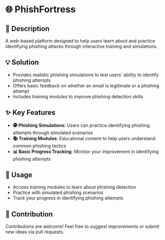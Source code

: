 # 🌐 PhishFortress

## 📖 Description

A web-based platform designed to help users learn about and practice identifying phishing attacks through interactive training and simulations.

## 💡 Solution

- Provides realistic phishing simulations to test users' ability to identify phishing attempts
- Offers basic feedback on whether an email is legitimate or a phishing attempt
- Includes training modules to improve phishing detection skills

## ✨ Key Features

- **🕵️ Phishing Simulations**: Users can practice identifying phishing attempts through simulated scenarios
- **📚 Training Modules**: Educational content to help users understand common phishing tactics
- **📊 Basic Progress Tracking**: Monitor your improvement in identifying phishing attempts

## 🚀 Usage

- Access training modules to learn about phishing detection
- Practice with simulated phishing scenarios
- Track your progress in identifying phishing attempts

## 🤝 Contribution

Contributions are welcome! Feel free to suggest improvements or submit new ideas via pull requests.
